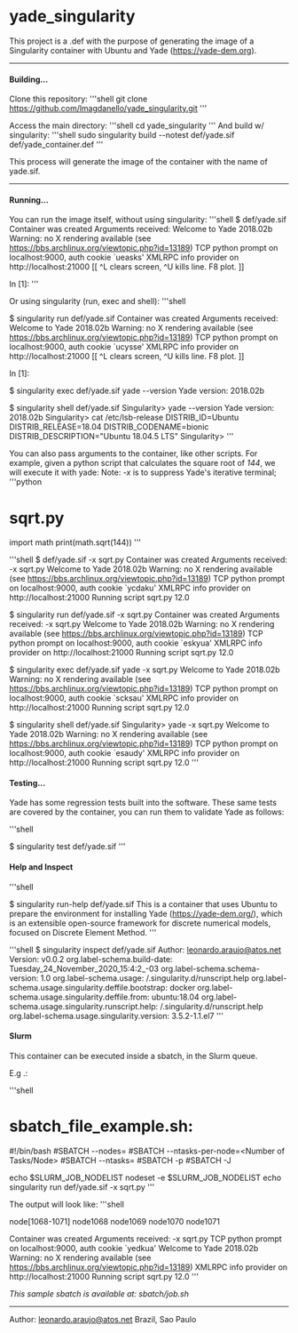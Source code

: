 # yade_singularity

This project is a .def with the purpose of generating the image of a Singularity container with Ubuntu and Yade (https://yade-dem.org).

---
#### Building...

Clone this repository:
'''shell
git clone https://github.com/lmagdanello/yade_singularity.git
'''

Access the main directory:
'''shell
cd yade_singularity
'''
And build w/ singularity:
'''shell
sudo singularity build --notest def/yade.sif def/yade_container.def
'''

This process will generate the image of the container with the name of yade.sif.

---
#### Running...

You can run the image itself, without using singularity:
'''shell
$ def/yade.sif
Container was created
Arguments received:
Welcome to Yade 2018.02b
Warning: no X rendering available (see https://bbs.archlinux.org/viewtopic.php?id=13189)
TCP python prompt on localhost:9000, auth cookie `ueasks'
XMLRPC info provider on http://localhost:21000
[[ ^L clears screen, ^U kills line. F8 plot. ]]

In [1]:
'''

Or using singularity (run, exec and shell):
'''shell

$ singularity run def/yade.sif
Container was created
Arguments received:
Welcome to Yade 2018.02b
Warning: no X rendering available (see https://bbs.archlinux.org/viewtopic.php?id=13189)
TCP python prompt on localhost:9000, auth cookie `ucysse'
XMLRPC info provider on http://localhost:21000
[[ ^L clears screen, ^U kills line. F8 plot. ]]

In [1]:


$ singularity exec def/yade.sif yade --version
Yade version: 2018.02b


$ singularity shell def/yade.sif
Singularity> yade --version
Yade version: 2018.02b
Singularity> cat /etc/lsb-release
DISTRIB_ID=Ubuntu
DISTRIB_RELEASE=18.04
DISTRIB_CODENAME=bionic
DISTRIB_DESCRIPTION="Ubuntu 18.04.5 LTS"
Singularity>
'''

You can also pass arguments to the container, like other scripts. For example, given a python script that calculates the square root of *144*, we will execute it with yade:
Note: *-x* is to suppress Yade's iterative terminal;
'''python
# sqrt.py
import math
print(math.sqrt(144))
'''

'''shell
$ def/yade.sif -x sqrt.py
Container was created
Arguments received: -x sqrt.py
Welcome to Yade 2018.02b
Warning: no X rendering available (see https://bbs.archlinux.org/viewtopic.php?id=13189)
TCP python prompt on localhost:9000, auth cookie `ycdaku'
XMLRPC info provider on http://localhost:21000
Running script sqrt.py
12.0


$ singularity run def/yade.sif -x sqrt.py
Container was created
Arguments received: -x sqrt.py
Welcome to Yade 2018.02b
Warning: no X rendering available (see https://bbs.archlinux.org/viewtopic.php?id=13189)
TCP python prompt on localhost:9000, auth cookie `eskyua'
XMLRPC info provider on http://localhost:21000
Running script sqrt.py
12.0


$ singularity exec def/yade.sif yade -x sqrt.py
Welcome to Yade 2018.02b
Warning: no X rendering available (see https://bbs.archlinux.org/viewtopic.php?id=13189)
TCP python prompt on localhost:9000, auth cookie `scksau'
XMLRPC info provider on http://localhost:21000
Running script sqrt.py
12.0


$ singularity shell def/yade.sif
Singularity> yade -x sqrt.py
Welcome to Yade 2018.02b
Warning: no X rendering available (see https://bbs.archlinux.org/viewtopic.php?id=13189)
TCP python prompt on localhost:9000, auth cookie `esaudy'
XMLRPC info provider on http://localhost:21000
Running script sqrt.py
12.0
'''

#### Testing...

Yade has some regression tests built into the software. These same tests are covered by the container, you can run them to validate Yade as follows:

'''shell

$ singularity test def/yade.sif
'''

#### Help and Inspect

'''shell

$ singularity run-help def/yade.sif
        This is a container that uses Ubuntu to prepare the environment for installing Yade (https://yade-dem.org/), which is an extensible open-source framework for discrete numerical models, focused on Discrete Element Method.
'''

'''shell
$ singularity inspect def/yade.sif
Author: leonardo.araujo@atos.net
Version: v0.0.2
org.label-schema.build-date: Tuesday_24_November_2020_15:4:2_-03
org.label-schema.schema-version: 1.0
org.label-schema.usage: /.singularity.d/runscript.help
org.label-schema.usage.singularity.deffile.bootstrap: docker
org.label-schema.usage.singularity.deffile.from: ubuntu:18.04
org.label-schema.usage.singularity.runscript.help: /.singularity.d/runscript.help
org.label-schema.usage.singularity.version: 3.5.2-1.1.el7
'''

#### Slurm

This container can be executed inside a sbatch, in the Slurm queue.

E.g .:

'''shell

# sbatch_file_example.sh:

#!/bin/bash
#SBATCH --nodes=<Total of Nodes>
#SBATCH --ntasks-per-node=<Number of Tasks/Node>
#SBATCH --ntasks=<Total Tasks>
#SBATCH -p <Partition> 
#SBATCH -J <Job Name> 

echo $SLURM_JOB_NODELIST
nodeset -e $SLURM_JOB_NODELIST
echo
singularity run def/yade.sif -x sqrt.py
'''

The output will look like:
'''shell

node[1068-1071]
node1068 node1069 node1070 node1071

Container was created
Arguments received: -x sqrt.py
TCP python prompt on localhost:9000, auth cookie `yedkua'
Welcome to Yade 2018.02b
Warning: no X rendering available (see https://bbs.archlinux.org/viewtopic.php?id=13189)
XMLRPC info provider on http://localhost:21000
Running script sqrt.py
12.0
'''

*This sample sbatch is available at: sbatch/job.sh*

---

Author: leonardo.araujo@atos.net
Brazil, Sao Paulo









